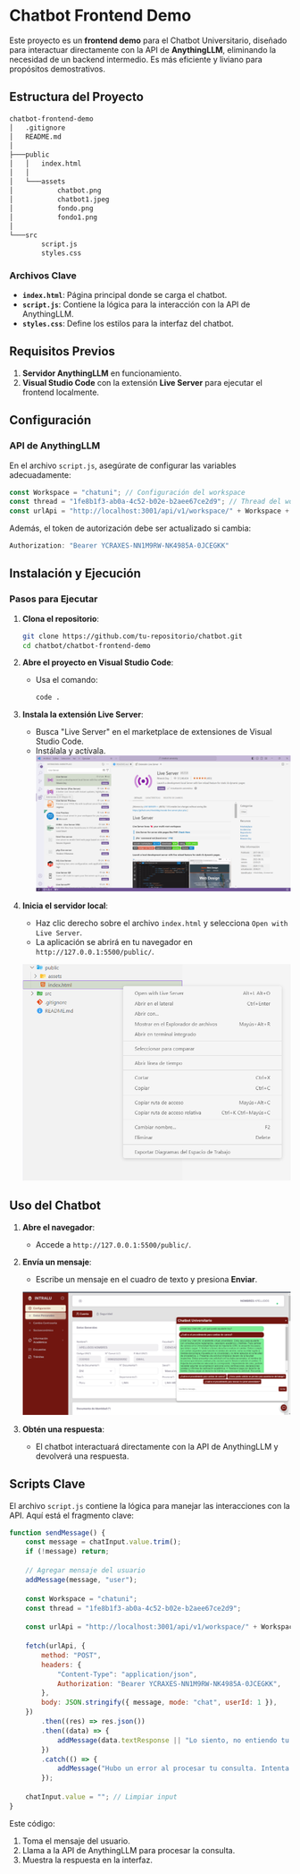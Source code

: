 # Chatbot Frontend Demo

Este proyecto es un **frontend demo** para el Chatbot Universitario, diseñado para interactuar directamente con la API de **AnythingLLM**, eliminando la necesidad de un backend intermedio. Es más eficiente y liviano para propósitos demostrativos.

## Estructura del Proyecto

```plaintext
chatbot-frontend-demo  
│   .gitignore
│   README.md
│
├───public
│   │   index.html
│   │
│   └───assets
│           chatbot.png
│           chatbot1.jpeg
│           fondo.png
│           fondo1.png
│
└───src
        script.js
        styles.css
```

### Archivos Clave
- **`index.html`**: Página principal donde se carga el chatbot.
- **`script.js`**: Contiene la lógica para la interacción con la API de AnythingLLM.
- **`styles.css`**: Define los estilos para la interfaz del chatbot.

## Requisitos Previos

1. **Servidor AnythingLLM** en funcionamiento.
2. **Visual Studio Code** con la extensión **Live Server** para ejecutar el frontend localmente.

## Configuración

### API de AnythingLLM
En el archivo `script.js`, asegúrate de configurar las variables adecuadamente:

```javascript
const Workspace = "chatuni"; // Configuración del workspace
const thread = "1fe8b1f3-ab0a-4c52-b02e-b2aee67ce2d9"; // Thread del workspace
const urlApi = "http://localhost:3001/api/v1/workspace/" + Workspace + "/thread/" + thread + "/chat";
```

Además, el token de autorización debe ser actualizado si cambia:
```javascript
Authorization: "Bearer YCRAXES-NN1M9RW-NK4985A-0JCEGKK"
```

## Instalación y Ejecución

### Pasos para Ejecutar
1. **Clona el repositorio**:
   ```bash
   git clone https://github.com/tu-repositorio/chatbot.git
   cd chatbot/chatbot-frontend-demo
   ```

2. **Abre el proyecto en Visual Studio Code**:
   - Usa el comando:
     ```bash
     code .
     ```

3. **Instala la extensión Live Server**:
   - Busca "Live Server" en el marketplace de extensiones de Visual Studio Code.
   - Instálala y actívala.
   ![Buscar e instalar la extensión Live Server en Visual Studio Code.](assets/Extension%20Live%20Server.png)
   
4. **Inicia el servidor local**:
   - Haz clic derecho sobre el archivo `index.html` y selecciona `Open with Live Server`.
   - La aplicación se abrirá en tu navegador en `http://127.0.0.1:5500/public/`.

   ![Iniciar Live Server en Visual Studio Code para el archivo index.html](assets/start-live-server.png)

## Uso del Chatbot

1. **Abre el navegador**:
   - Accede a `http://127.0.0.1:5500/public/`.

2. **Envía un mensaje**:
   - Escribe un mensaje en el cuadro de texto y presiona **Enviar**.

   ![Interfaz del chatbot funcionando en el navegador](assets/Interaccion%20Usuario%20Frontend.png)

3. **Obtén una respuesta**:
   - El chatbot interactuará directamente con la API de AnythingLLM y devolverá una respuesta.

## Scripts Clave

El archivo `script.js` contiene la lógica para manejar las interacciones con la API. Aquí está el fragmento clave:

```javascript
function sendMessage() {
    const message = chatInput.value.trim();
    if (!message) return;

    // Agregar mensaje del usuario
    addMessage(message, "user");

    const Workspace = "chatuni";
    const thread = "1fe8b1f3-ab0a-4c52-b02e-b2aee67ce2d9";

    const urlApi = "http://localhost:3001/api/v1/workspace/" + Workspace + "/thread/" + thread + "/chat";

    fetch(urlApi, {
        method: "POST",
        headers: {
            "Content-Type": "application/json",
            Authorization: "Bearer YCRAXES-NN1M9RW-NK4985A-0JCEGKK",
        },
        body: JSON.stringify({ message, mode: "chat", userId: 1 }),
    })
        .then((res) => res.json())
        .then((data) => {
            addMessage(data.textResponse || "Lo siento, no entiendo tu consulta.", "bot");
        })
        .catch(() => {
            addMessage("Hubo un error al procesar tu consulta. Intenta más tarde.", "bot");
        });

    chatInput.value = ""; // Limpiar input
}
```

Este código:
1. Toma el mensaje del usuario.
2. Llama a la API de AnythingLLM para procesar la consulta.
3. Muestra la respuesta en la interfaz.

